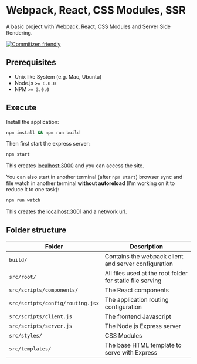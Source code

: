 # Webpack, React, CSS Modules, SSR

A basic project with Webpack, React, CSS Modules and Server Side Rendering.

[![Commitizen friendly](https://img.shields.io/badge/commitizen-friendly-brightgreen.svg)](http://commitizen.github.io/cz-cli/)

## Prerequisites

* Unix like System (e.g. Mac, Ubuntu)
* Node.js `>= 6.0.0`
* NPM `>= 3.0.0`

## Execute

Install the application:

```sh
npm install && npm run build
```

Then first start the express server:

```sh
npm start
```

This creates [localhost:3000](http://localhost:3000) and you can access
the site.

You can also start in another terminal (after `npm start`) browser sync
and file watch in another terminal **without autoreload** (I'm working
on it to reduce it to one task):

```sh
npm run watch
```

This creates the [localhost:3001](http://localhost:3001) and a network url.

## Folder structure

Folder                           | Description
---------------------------------|----------------------------------------
`build/`                         | Contains the webpack client and server configuration
`src/root/`                      | All files used at the root folder for static file serving
`src/scripts/components/`        | The React components
`src/scripts/config/routing.jsx` | The application routing configuration
`src/scripts/client.js`          | The frontend Javascript
`src/scripts/server.js`          | The Node.js Express server
`src/styles/`                    | CSS Modules
`src/templates/`                 | The base HTML template to serve with Express
